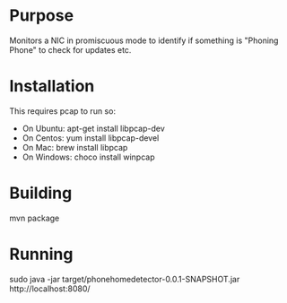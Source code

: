 # Purpose
Monitors a NIC in promiscuous mode to identify if something is "Phoning Phone" to check for updates etc.

# Installation
This requires pcap to run so:
* On Ubuntu: apt-get install libpcap-dev
* On Centos: yum install libpcap-devel
* On Mac: brew install libpcap
* On Windows: choco install winpcap

# Building
mvn package

# Running
sudo java -jar target/phonehomedetector-0.0.1-SNAPSHOT.jar 
http://localhost:8080/
